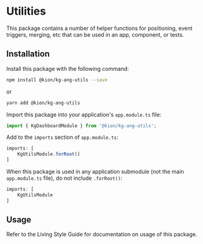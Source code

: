Utilities
==========

This package contains a number of helper functions for positioning, event triggers, merging, etc that can be used in an app, component, or tests.

Installation
------------
Install this package with the following command:

```bash
npm install @kion/kg-ang-utils --save
```

or

```bash
yarn add @kion/kg-ang-utils
```

Import this package into your application's `app.module.ts` file:

```typescript
import { KgDashboardModule } from '@kion/kg-ang-utils';
```

Add to the `imports` section of `app.module.ts`:

```typescript
imports: [
    KgUtilsModule.forRoot()
]
```

When this package is used in any application submodule (not the main `app.module.ts` file), do not include `.forRoot()`:

```typescript
imports: [
    KgUtilsModule
]
```

Usage
-----

Refer to the Living Style Guide for documentation on usage of this package. 
